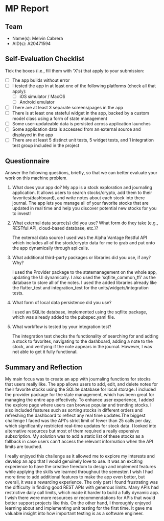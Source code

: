 # MP Report

## Team

- Name(s): Melvin Cabrera
- AID(s): A20471594

## Self-Evaluation Checklist

Tick the boxes (i.e., fill them with 'X's) that apply to your submission:

- [ ] The app builds without error
- [ ] I tested the app in at least one of the following platforms (check all that apply):
  - [ ] iOS simulator / MacOS
  - [ ] Android emulator
- [ ] There are at least 3 separate screens/pages in the app
- [ ] There is at least one stateful widget in the app, backed by a custom model class using a form of state management
- [ ] Some user-updateable data is persisted across application launches
- [ ] Some application data is accessed from an external source and displayed in the app
- [ ] There are at least 5 distinct unit tests, 5 widget tests, and 1 integration test group included in the project

## Questionnaire

Answer the following questions, briefly, so that we can better evaluate your work on this machine problem.

1. What does your app do?
   My app is a stock exploration and journaling application. It allows users to search stocks/crypto, add them to their favorites(dashboard),
   and write notes about each stock into there journal. The app lets you manage all of your favorite stocks that are updated in real time and help 
   you discover potential new stocks for you to invest! 

2. What external data source(s) did you use? What form do they take (e.g., RESTful API, cloud-based database, etc.)?

   The external data source I used was the Alpha Vantage Restful API which includes all of the stock/crypto data for me to grab and put onto the app dynamically through api calls.

3. What additional third-party packages or libraries did you use, if any? Why?

   I used the Provider package to the statemanagement on the whole app, updating the UI dynamically. I also used the 'sqflite_common_ffi' as the database to store all of the notes. I
   used the added libraries already like the flutter_test and integration_test for the units/widgets/integration tests.

4. What form of local data persistence did you use?

   I used an SQLite database, implemented using the sqflite package, which was already added to the pubspec.yaml file.

5. What workflow is tested by your integration test?

   The integration test checks the functionality of searching for and adding a stock to favorites, navigating to the dashboard, adding a note to the stock, and verifying if the note 
   appears in the journal. However, I was not able to get it fully functional. 


## Summary and Reflection

My main focus was to create an app with  journaling functions for stocks that users really like. The app allows users to add, edit, and delete notes for their favorite stocks using the SQLite database 
for local storage. I included the provider package for the state management, which has been great for managing the entire app effectively. To enhance user experience, I added the explore page where users 
can browse popular and trending stocks. I also included features such as sorting stocks in different orders and refreshing the dashboard to reflect any real time updates.The biggest challenge I faced was 
the API's strict limit of fewer than 25 calls per day, which significantly restricted real-time updates for stock data. I looked into alternative resources but most of them required a really expensive 
subscription. My solution was to add a static list of these stocks as a fallback in case users can't access the relevant information when the API limits are touched.



I really enjoyed this challenge as it allowed me to explore my interests and develop an app that I would genuinely love to use. It was an exciting experience to have the creative freedom to design and 
implement features while applying the skills we learned throughout the semester. I wish I had more time to add additional features to make the app even better, but overall, it was a rewarding experience.
The only part I found frustrating was the difficulty in finding good REST APIs with generous limits. Many APIs had restrictive daily call limits, which made it harder to build a fully dynamic app. I 
wish there were more resources or recommendations for APIs that would better support projects like this. On the other hand, I thoroughly enjoyed learning about and implementing unit testing for the
first time. It gave me valuable insight into how important testing is as a software engineer.